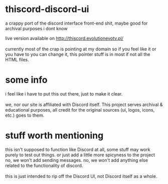 # thiscord-discord-ui
a crappy port of the discord interface front-end shit, maybe good for archival purposes i dont know

live version available on http://thiscord.evolutionevotv.pl/</br>
</br>
currently most of the crap is pointing at my domain so if you feel like it or you have to you can change it, this pointer stuff is in most if not all the HTML files.

# some info
i feel like i have to put this out there, just to make it clear.</br>
</br>
we, nor our site is affiliated with Discord itself. This project serves archival & educational purposes, all credit for the original sources (ui, logos, icons, etc.) goes to them.

# stuff worth mentioning
this isn't supposed to function like Discord at all, some stuff may work purely to test out things. or just add a little more spicyness to the project</br>
no, we won't add sending messages. no, we won't add anything else related to the functionality of discord.</br>
</br>
this is just intended to rip off the Discord UI, not Discord itself as a whole.
